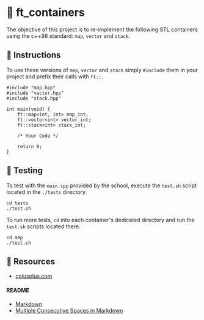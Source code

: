 # :large_orange_diamond: ft_containers

The objective of this project is to re-implement the following STL containers using the c++98 standard: `map`, `vector` and `stack`.

## :small_orange_diamond: Instructions

To use these versions of `map`, `vector` and `stack` simply `#include` them in your project and prefix their calls with `ft::`.
```
#include "map.hpp"
#include "vector.hpp"
#include "stack.hpp"

int main(void) {
	ft::map<int, int> map_int;
	ft::vector<int> vector_int;
	ft::stack<int> stack_int;

	/* Your Code */

	return 0;
}
```

## :small_orange_diamond: Testing

To test with the `main.cpp` provided by the school, execute the `test.sh` script located in the `./tests` directory.
```
cd tests
./test.sh
```

To run more tests, `cd` into each container's dedicated directory and run the `test.sh` scripts located there.
```
cd map
./test.sh
```

## :small_orange_diamond: Resources
- [cplusplus.com](https://www.cplusplus.com/)
#### README
- [Markdown](https://docs.github.com/en/github/writing-on-github/getting-started-with-writing-and-formatting-on-github/basic-writing-and-formatting-syntax)
- [Multiple Consecutive Spaces in Markdown](https://steemit.com/markdown/@jamesanto/how-to-add-multiple-spaces-between-texts-in-markdown)